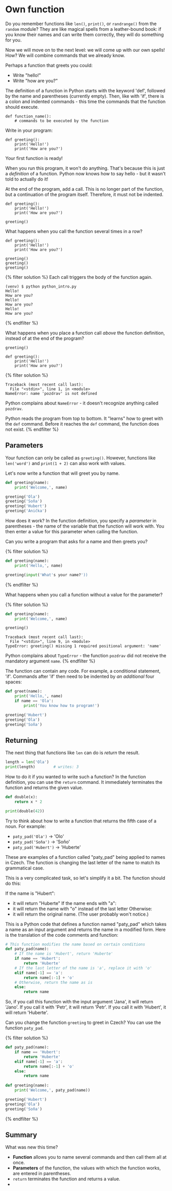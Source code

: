 # Own function

Do you remember functions like `len()`, `print()`, or `randrange()` from the `random` module?
They are like magical spells from a leather-bound book: if you know their names and can write them correctly, they will do something for you.

Now we will move on to the next level: we will come up with our own spells! How? We will combine commands that we already know.

Perhaps a function that greets you could:

* Write "hello!"
* Write "how are you?"

The definition of a function in Python starts with the keyword 'def', followed by the name and parentheses (currently empty). Then, like with 'if', there is a colon and indented commands - this time the commands that the function should execute.

```
def function_name():
    # commands to be executed by the function
```

Write in your program:
```
def greeting():
    print('Hello!')
    print('How are you?')
```

Your first function is ready!

When you run this program, it won't do anything. That's because this is just a *definition* of a function. Python now knows how to say hello - but it wasn't told to actually do it!

At the end of the program, add a call. This is no longer part of the function, but a continuation of the program itself. Therefore, it must not be indented.

```
def greeting():
    print('Hello!')
    print('How are you?')

greeting()
```

What happens when you call the function several times in a row?

```
def greeting():
    print('Hello!')
    print('How are you?')

greeting()
greeting()
greeting()
```

{% filter solution %}  Each call triggers the body of the function again.

```
(venv) $ python python_intro.py
Hello!
How are you?
Hello!
How are you?
Hello!
How are you?
```
{% endfilter %}

What happens when you place a function call *above* the function definition, instead of at the end of the program?


```
greeting()

def greeting():
    print('Hello!')
    print('How are you?')
```

{% filter solution %}
``` pycon
Traceback (most recent call last):
  File "<stdin>", line 1, in <module>
NameError: name 'pozdrav' is not defined
```

Python complains about `NameError` - it doesn't recognize anything called `pozdrav`.

Python reads the program from top to bottom. It "learns" how to greet with the `def` command. Before it reaches the `def` command, the function does not exist.
{% endfilter %}

## Parameters

Your function can only be called as `greeting()`. However, functions like `len('word')` and `print(1 + 2)` can also work with values.

Let's now write a function that will greet you by name. 


```python
def greeting(name):
    print('Welcome,', name)

greeting('Ola')
greeting('Soňa')
greeting('Hubert')
greeting('Anička')
```

How does it work? In the function definition, you specify a *parameter* in parentheses - the name of the variable that the function will work with. You then enter a value for this parameter when calling the function.

Can you write a program that asks for a name and then greets you?


{% filter solution %}
```python
def greeting(name):
    print('Hello,', name)

greeting(input('What's your name?'))
```
{% endfilter %}

What happens when you call a function without a value for the parameter?

{% filter solution %}
``` python
def greeting(name):
    print('Welcome,', name)

greeting()
```
``` pycon
Traceback (most recent call last):
  File "<stdin>", line 9, in <module>
TypeError: greeting() missing 1 required positional argument: 'name'
```
Python complains about `TypeError` - the function `pozdrav` did not receive the mandatory argument `name`.
{% endfilter %}

The function can contain any code. For example, a conditional statement, 'if'. Commands after 'if' then need to be indented by *an additional* four spaces:


```python
def greet(name):
    print('Hello,', name)
    if name == 'Ola':
        print('You know how to program!') 

greeting('Hubert')
greeting('Ola')
greeting('Soňa')
```


## Returning

The next thing that functions like `len` can do is *return* the result.

``` python
length = len('Ola')
print(length)        # writes: 3
``` 

How to do it if you wanted to write such a function? 
In the function definition, you can use the `return` command. 
It immediately terminates the function and returns the given value.


```python
def double(x):
    return x * 2

print(double(42))
```

Try to think about how to write a function that returns the fifth case of a noun. For example:

* `paty_pad('Ola')` → 'Olo'
* `paty_pad('Soňa')` → 'Soňo'
* `paty_pad('Hubert')` → 'Huberte'

These are examples of a function called "paty_pad" being applied to names in Czech. The function is changing the last letter of the name to match its grammatical case. 

This is a very complicated task, so let's simplify it a bit. The function should do this:

If the name is "Hubert":
* it will return "Huberte"
If the name ends with "a":
* it will return the name with "o" instead of the last letter
Otherwise:
* it will return the original name. (The user probably won't notice.)

This is a Python code that defines a function named "paty_pad" which takes a name as an input argument and returns the name in a modified form. Here is the translation of the code comments and function:

``` python
# This function modifies the name based on certain conditions
def paty_pad(name):
    # If the name is 'Hubert', return 'Huberte'
    if name == 'Hubert':
        return 'Huberte'
    # If the last letter of the name is 'a', replace it with 'o'
    elif name[-1] == 'a':
        return name[:-1] + 'o'
    # Otherwise, return the name as is
    else:
        return name
```

So, if you call this function with the input argument 'Jana', it will return 'Jano'. If you call it with 'Petr', it will return 'Petr'. If you call it with 'Hubert', it will return 'Huberte'.

Can you change the function `greeting` to greet in Czech? You can use the function `paty_pad`.


{% filter solution %}
``` python
def paty_pad(name):
    if name == 'Hubert':
        return 'Huberte'
    elif name[-1] == 'a':
        return name[:-1] + 'o'
    else:
        return name
        
def greeting(name):
    print('Welcome,', paty_pad(name))

greeting('Hubert')
greeting('Ola')
greeting('Soňa')
```
{% endfilter %}


## Summary

What was new this time?

* **Function** allows you to name several commands and then call them all at once.
* **Parameters** of the function, the values with which the function works,
  are entered in parentheses.
* `return` terminates the function and returns a value.
* 
